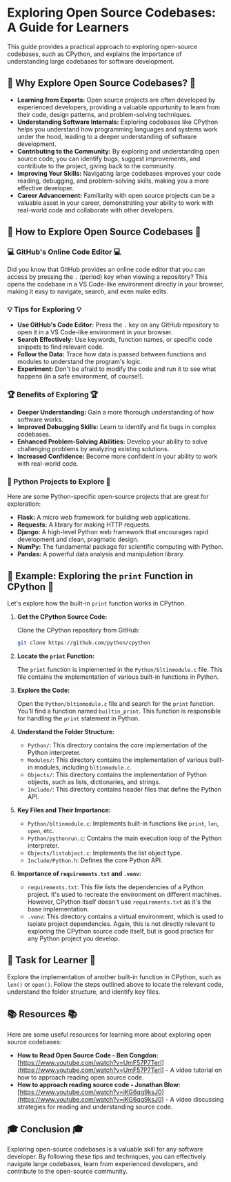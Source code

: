 # Exploring Open Source Codebases: A Guide for Learners

This guide provides a practical approach to exploring open-source codebases, such as CPython, and explains the importance of understanding large codebases for software development.

## 🧐 Why Explore Open Source Codebases? 🧐

*   **Learning from Experts:** Open source projects are often developed by experienced developers, providing a valuable opportunity to learn from their code, design patterns, and problem-solving techniques.
*   **Understanding Software Internals:** Exploring codebases like CPython helps you understand how programming languages and systems work under the hood, leading to a deeper understanding of software development.
*   **Contributing to the Community:** By exploring and understanding open source code, you can identify bugs, suggest improvements, and contribute to the project, giving back to the community.
*   **Improving Your Skills:** Navigating large codebases improves your code reading, debugging, and problem-solving skills, making you a more effective developer.
*   **Career Advancement:** Familiarity with open source projects can be a valuable asset in your career, demonstrating your ability to work with real-world code and collaborate with other developers.

## 🧭 How to Explore Open Source Codebases 🧭

### 💻 GitHub's Online Code Editor 💻

Did you know that GitHub provides an online code editor that you can access by pressing the `.` (period) key when viewing a repository? This opens the codebase in a VS Code-like environment directly in your browser, making it easy to navigate, search, and even make edits.

### 💡 Tips for Exploring 💡

*   **Use GitHub's Code Editor:** Press the `.` key on any GitHub repository to open it in a VS Code-like environment in your browser.
*   **Search Effectively:** Use keywords, function names, or specific code snippets to find relevant code.
*   **Follow the Data:** Trace how data is passed between functions and modules to understand the program's logic.
*   **Experiment:** Don't be afraid to modify the code and run it to see what happens (in a safe environment, of course!).

### 🏆 Benefits of Exploring 🏆

*   **Deeper Understanding:** Gain a more thorough understanding of how software works.
*   **Improved Debugging Skills:** Learn to identify and fix bugs in complex codebases.
*   **Enhanced Problem-Solving Abilities:** Develop your ability to solve challenging problems by analyzing existing solutions.
*   **Increased Confidence:** Become more confident in your ability to work with real-world code.

### 🐍 Python Projects to Explore 🐍

Here are some Python-specific open-source projects that are great for exploration:

*   **Flask:** A micro web framework for building web applications.
*   **Requests:** A library for making HTTP requests.
*   **Django:** A high-level Python web framework that encourages rapid development and clean, pragmatic design.
*   **NumPy:** The fundamental package for scientific computing with Python.
*   **Pandas:** A powerful data analysis and manipulation library.




## 🔎 Example: Exploring the `print` Function in CPython 🔎

Let's explore how the built-in `print` function works in CPython.

1.  **Get the CPython Source Code:**

    Clone the CPython repository from GitHub:

    ```bash
    git clone https://github.com/python/cpython
    ```

2.  **Locate the `print` Function:**

    The `print` function is implemented in the `Python/bltinmodule.c` file. This file contains the implementation of various built-in functions in Python.

3.  **Explore the Code:**

    Open the `Python/bltinmodule.c` file and search for the `print` function. You'll find a function named `builtin_print`. This function is responsible for handling the `print` statement in Python.

4.  **Understand the Folder Structure:**

    *   `Python/`: This directory contains the core implementation of the Python interpreter.
    *   `Modules/`: This directory contains the implementation of various built-in modules, including `bltinmodule.c`.
    *   `Objects/`: This directory contains the implementation of Python objects, such as lists, dictionaries, and strings.
    *   `Include/`: This directory contains header files that define the Python API.

5.  **Key Files and Their Importance:**

    *   `Python/bltinmodule.c`: Implements built-in functions like `print`, `len`, `open`, etc.
    *   `Python/pythonrun.c`: Contains the main execution loop of the Python interpreter.
    *   `Objects/listobject.c`: Implements the list object type.
    *   `Include/Python.h`: Defines the core Python API.

6.  **Importance of `requirements.txt` and `.venv`:**

    *   `requirements.txt`: This file lists the dependencies of a Python project. It's used to recreate the environment on different machines. However, CPython itself doesn't use `requirements.txt` as it's the base implementation.
    *   `.venv`: This directory contains a virtual environment, which is used to isolate project dependencies. Again, this is not directly relevant to exploring the CPython source code itself, but is good practice for any Python project you develop.

## 📝 Task for Learner 📝

Explore the implementation of another built-in function in CPython, such as `len()` or `open()`. Follow the steps outlined above to locate the relevant code, understand the folder structure, and identify key files.

## 📚 Resources 📚

Here are some useful resources for learning more about exploring open source codebases:

*   **How to Read Open Source Code - Ben Congdon:** [https://www.youtube.com/watch?v=UmF57P7TerI](https://www.youtube.com/watch?v=UmF57P7TerI) - A video tutorial on how to approach reading open source code.
*   **How to approach reading source code - Jonathan Blow:** [https://www.youtube.com/watch?v=iKG6qg9ksJ0](https://www.youtube.com/watch?v=iKG6qg9ksJ0) - A video discussing strategies for reading and understanding source code.

## 🎓 Conclusion 🎓

Exploring open-source codebases is a valuable skill for any software developer. By following these tips and techniques, you can effectively navigate large codebases, learn from experienced developers, and contribute to the open-source community.
